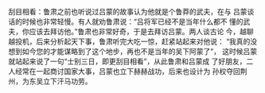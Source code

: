 刮目相看：鲁肃之前也听说过吕蒙的故事认为他就是个鲁莽的武夫，在与 吕蒙谈话的时候也非常轻慢。有人就劝鲁肃说：“吕将军已经不是当年什么都不 懂的武夫，你应该去拜访他。”鲁肃也非常好奇，于是去拜访吕蒙。两人谈古论 今，越聊越投机，后来分析起天下事，鲁肃听完大吃一惊，赶紧站起来对他说： “我真的没想到如今您的才能谋略到了这个地步，再也不是当年的吴下阿蒙了”， 这时候吕蒙就站起来说了一句“士别三日，即更刮目相看”，从此鲁肃和吕蒙成 了好朋友，二人经常在一起商讨国家大事，吕蒙也立下赫赫战功，后来也设计为 孙权夺回荆州，为东吴立下汗马功劳。